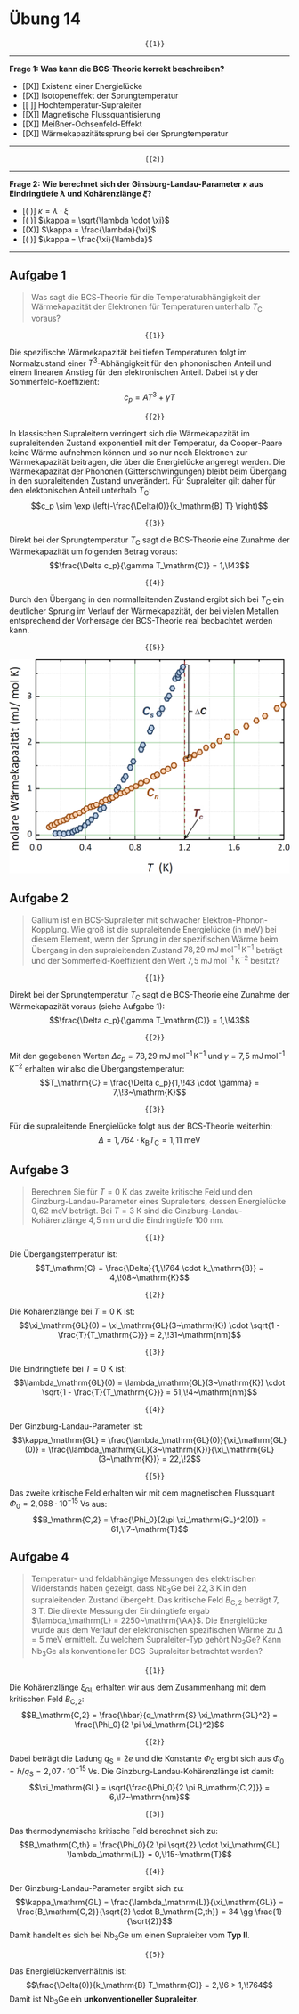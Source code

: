 <!--
author:   Hartmut Stöcker
email:    hartmut.stoecker@physik.tu-freiberg.de
version:  0.2
language: de
narrator: Deutsch Female
comment:  Struktur der Materie 2 - Übung 14

@style
.lia-toc__bottom {
    display: none;
}
@end

import: https://raw.githubusercontent.com/liaTemplates/KekuleJS/master/README.md
import: https://github.com/liascript/CodeRunner
import: https://raw.githubusercontent.com/LiaTemplates/Pyodide/master/README.md
-->


# Übung 14

                                      {{1}}
************************************
**Frage 1: Was kann die BCS-Theorie korrekt beschreiben?**

- [[X]] Existenz einer Energielücke
- [[X]] Isotopeneffekt der Sprungtemperatur
- [[ ]] Hochtemperatur-Supraleiter
- [[X]] Magnetische Flussquantisierung
- [[X]] Meißner-Ochsenfeld-Effekt
- [[X]] Wärmekapazitätssprung bei der Sprungtemperatur
************************************

                                      {{2}}
************************************
**Frage 2: Wie berechnet sich der Ginsburg-Landau-Parameter $\kappa$ aus Eindringtiefe $\lambda$ und Kohärenzlänge $\xi$?**

- [( )] $\kappa = \lambda \cdot \xi$
- [( )] $\kappa = \sqrt{\lambda \cdot \xi}$
- [(X)] $\kappa = \frac{\lambda}{\xi}$
- [( )] $\kappa = \frac{\xi}{\lambda}$
************************************


## Aufgabe 1

> Was sagt die BCS-Theorie für die Temperaturabhängigkeit der Wärmekapazität der Elektronen für Temperaturen unterhalb $T_\mathrm{C}$ voraus?

                                      {{1}}
Die spezifische Wärmekapazität bei tiefen Temperaturen folgt im Normalzustand einer $T^3$-Abhängigkeit für den phononischen Anteil und einem linearen Anstieg für den elektronischen Anteil. Dabei ist $\gamma$ der Sommerfeld-Koeffizient:
$$c_p = A T^3 + \gamma T$$

                                      {{2}}
In klassischen Supraleitern verringert sich die Wärmekapazität im supraleitenden Zustand exponentiell mit der Temperatur, da Cooper-Paare keine Wärme aufnehmen können und so nur noch Elektronen zur Wärmekapazität beitragen, die über die Energielücke angeregt werden. Die Wärmekapazität der Phononen (Gitterschwingungen) bleibt beim Übergang in den supraleitenden Zustand unverändert. Für Supraleiter gilt daher für den elektonischen Anteil unterhalb $T_\mathrm{C}$:
$$c_p \sim \exp \left(-\frac{\Delta(0)}{k_\mathrm{B} T} \right)$$

                                      {{3}}
Direkt bei der Sprungtemperatur $T_\mathrm{C}$ sagt die BCS-Theorie eine Zunahme der Wärmekapazität um folgenden Betrag voraus:
$$\frac{\Delta c_p}{\gamma T_\mathrm{C}} = 1,\!43$$

                                      {{4}}
Durch den Übergang in den normalleitenden Zustand ergibt sich bei $T_\mathrm{C}$ ein deutlicher Sprung im Verlauf der Wärmekapazität, der bei vielen Metallen entsprechend der Vorhersage der BCS-Theorie real beobachtet werden kann.


                                      {{5}}
![Temperaturverlauf der spezifischen Wärme von supraleitendem und normalleitendem Al](Bilder/Molare-Wärmekapazität.png "Temperaturverlauf der spezifischen Wärme von supraleitendem und normalleitendem Al. Um die spezifische Wärme im normalleitenden Zustand zu messen, wurde die Supraleitung mit einem äußeren Magnetfeld von $50~\mathrm{mT}$ unterdrückt (runde Symbole). Der Gitterbeitrag zur spezifischen Wärme ist in dem gezeigten Temperaturbereich vernachlässigbar klein. *Quelle: Rudolf Gross und Achim Marx, Vorlesungsskript Festkörperphysik, 2008*")


## Aufgabe 2

> Gallium ist ein BCS-Supraleiter mit schwacher Elektron-Phonon-Kopplung. Wie groß ist die supraleitende Energielücke (in $\mathrm{meV}$) bei diesem Element, wenn der Sprung in der spezifischen Wärme beim Übergang in den supraleitenden Zustand $78,\!29~\mathrm{mJ\,mol^{-1}\,K^{-1}}$ beträgt und der Sommerfeld-Koeffizient den Wert $7,\!5~\mathrm{mJ\,mol^{-1}\,K^{-2}}$ besitzt?

                                      {{1}}
Direkt bei der Sprungtemperatur $T_\mathrm{C}$ sagt die BCS-Theorie eine Zunahme der Wärmekapazität voraus (siehe Aufgabe 1):
$$\frac{\Delta c_p}{\gamma T_\mathrm{C}} = 1,\!43$$

                                      {{2}}
Mit den gegebenen Werten $\Delta c_p = 78,\!29~\mathrm{mJ\,mol^{-1}\,K^{-1}}$ und $\gamma = 7,\!5~\mathrm{mJ\,mol^{-1}\,K^{-2}}$ erhalten wir also die Übergangstemperatur:
$$T_\mathrm{C} = \frac{\Delta c_p}{1,\!43 \cdot \gamma} = 7,\!3~\mathrm{K}$$

                                      {{3}}
Für die supraleitende Energielücke folgt aus der BCS-Theorie weiterhin:
$$\Delta = 1,\!764 \cdot k_\mathrm{B} T_\mathrm{C} = 1,\!11~\mathrm{meV}$$


## Aufgabe 3

> Berechnen Sie für $T = 0~\mathrm{K}$ das zweite kritische Feld und den Ginzburg-Landau-Parameter eines Supraleiters, dessen Energielücke $0,\!62~\mathrm{meV}$ beträgt. Bei $T = 3~\mathrm{K}$ sind die Ginzburg-Landau-Kohärenzlänge $4,\!5~\mathrm{nm}$ und die Eindringtiefe $100~\mathrm{nm}$.

                                      {{1}}
Die Übergangstemperatur ist:
$$T_\mathrm{C} = \frac{\Delta}{1,\!764 \cdot k_\mathrm{B}} = 4,\!08~\mathrm{K}$$

                                      {{2}}
Die Kohärenzlänge bei $T = 0~\mathrm{K}$ ist:
$$\xi_\mathrm{GL}(0) = \xi_\mathrm{GL}(3~\mathrm{K}) \cdot \sqrt{1 - \frac{T}{T_\mathrm{C}}} = 2,\!31~\mathrm{nm}$$

                                      {{3}}
Die Eindringtiefe bei $T = 0~\mathrm{K}$ ist:
$$\lambda_\mathrm{GL}(0) = \lambda_\mathrm{GL}(3~\mathrm{K}) \cdot \sqrt{1 - \frac{T}{T_\mathrm{C}}} = 51,\!4~\mathrm{nm}$$

                                      {{4}}
Der Ginzburg-Landau-Parameter ist:
$$\kappa_\mathrm{GL} = \frac{\lambda_\mathrm{GL}(0)}{\xi_\mathrm{GL}(0)} = \frac{\lambda_\mathrm{GL}(3~\mathrm{K})}{\xi_\mathrm{GL}(3~\mathrm{K})} = 22,\!2$$

                                      {{5}}
Das zweite kritische Feld erhalten wir mit dem magnetischen Flussquant $\Phi_0 = 2,\!068 \cdot 10^{-15}~\mathrm{Vs}$ aus:
$$B_\mathrm{C,2} = \frac{\Phi_0}{2\pi \xi_\mathrm{GL}^2(0)} = 61,\!7~\mathrm{T}$$


## Aufgabe 4

> Temperatur- und feldabhängige Messungen des elektrischen Widerstands haben gezeigt, dass Nb<sub>3</sub>Ge bei $22,\!3~\mathrm{K}$ in den supraleitenden Zustand übergeht. Das kritische Feld $B_\mathrm{C,2}$ beträgt $7,\!3~\mathrm{T}$. Die direkte Messung der Eindringtiefe ergab $\lambda_\mathrm{L} = 2250~\mathrm{\AA}$. Die Energielücke wurde aus dem Verlauf der elektronischen spezifischen Wärme zu $\Delta = 5~\mathrm{meV}$ ermittelt. Zu welchem Supraleiter-Typ gehört Nb<sub>3</sub>Ge? Kann Nb<sub>3</sub>Ge als konventioneller BCS-Supraleiter betrachtet werden?

                                      {{1}}
Die Kohärenzlänge $\xi_\mathrm{GL}$ erhalten wir aus dem Zusammenhang mit dem kritischen Feld $B_\mathrm{C,2}$:
$$B_\mathrm{C,2} = \frac{\hbar}{q_\mathrm{S} \xi_\mathrm{GL}^2} = \frac{\Phi_0}{2 \pi \xi_\mathrm{GL}^2}$$

                                      {{2}}
Dabei beträgt die Ladung $q_\mathrm{S} = 2 e$ und die Konstante $\Phi_0$ ergibt sich aus $\Phi_0 = h / q_\mathrm{S} = 2,\!07 \cdot 10^{-15}~\mathrm{Vs}$. Die Ginzburg-Landau-Kohärenzlänge ist damit:
$$\xi_\mathrm{GL} = \sqrt{\frac{\Phi_0}{2 \pi B_\mathrm{C,2}}} = 6,\!7~\mathrm{nm}$$

                                      {{3}}
Das thermodynamische kritische Feld berechnet sich zu:
$$B_\mathrm{C,th} = \frac{\Phi_0}{2 \pi \sqrt{2} \cdot \xi_\mathrm{GL} \lambda_\mathrm{L}} = 0,\!15~\mathrm{T}$$

                                      {{4}}
Der Ginzburg-Landau-Parameter ergibt sich zu:
$$\kappa_\mathrm{GL} = \frac{\lambda_\mathrm{L}}{\xi_\mathrm{GL}} = \frac{B_\mathrm{C,2}}{\sqrt{2} \cdot B_\mathrm{C,th}} = 34 \gg \frac{1}{\sqrt{2}}$$
Damit handelt es sich bei Nb<sub>3</sub>Ge um einen Supraleiter vom **Typ II**.

                                      {{5}}
Das Energielückenverhältnis ist:
$$\frac{\Delta(0)}{k_\mathrm{B} T_\mathrm{C}} = 2,\!6 > 1,\!764$$
Damit ist Nb<sub>3</sub>Ge ein **unkonventioneller Supraleiter**.